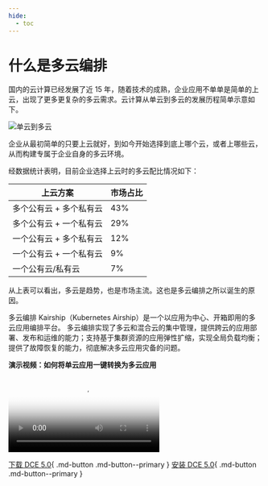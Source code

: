 ```yaml
---
hide:
  - toc
---
```


# 什么是多云编排

国内的云计算已经发展了近 15 年，随着技术的成熟，企业应用不单单是简单的上云，出现了更多更复杂的多云需求。云计算从单云到多云的发展历程简单示意如下。

![单云到多云](https://docs.daocloud.io/daocloud-docs-images/docs/kairship/images/what.png)

企业从最初简单的只要上云就好，到如今开始选择到底上哪个云，或者上哪些云，从而构建专属于企业自身的多云环境。

经数据统计表明，目前企业选择上云时的多云配比情况如下：

| 上云方案                | 市场占比 |
| ----------------------- | -------- |
| 多个公有云 + 多个私有云 | 43%      |
| 多个公有云 + 一个私有云 | 29%      |
| 一个公有云 + 多个私有云 | 12%      |
| 一个公有云 + 一个私有云 | 9%       |
| 一个公有云/私有云       | 7%       |

从上表可以看出，多云是趋势，也是市场主流。这也是多云编排之所以诞生的原因。

多云编排 Kairship（Kubernetes Airship）是一个以应用为中心、开箱即用的多云应用编排平台。
多云编排实现了多云和混合云的集中管理，提供跨云的应用部署、发布和运维的能力；支持基于集群资源的应用弹性扩缩，实现全局负载均衡；提供了故障恢复的能力，彻底解决多云应用灾备的问题。

**演示视频：如何将单云应用一键转换为多云应用**

<div class="responsive-video-container">
<video controls src="https://harbor-test2.cn-sh2.ufileos.com/docs/videos/crosscloud-migrate-zh.mp4" preload="metadata" poster="../images/multicloud-convert.png"></video>
</div>

[下载 DCE 5.0](../../download/dce5.md){ .md-button .md-button--primary }
[安装 DCE 5.0](../../install/intro.md){ .md-button .md-button--primary }
